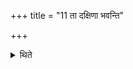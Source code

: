 +++
title = "11 ता दक्षिणा भवन्ति"

+++

<details><summary>थिते</summary>

ता दक्षिणा भवन्ति ११
</details>
